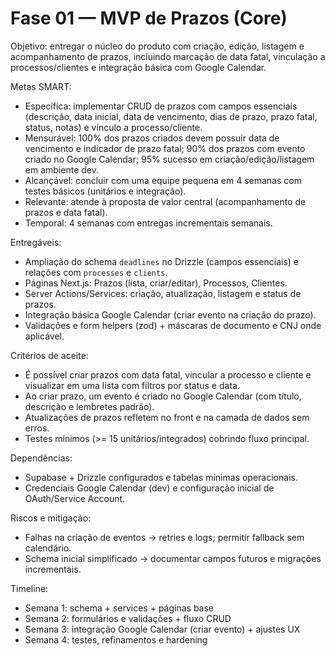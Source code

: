 # Fase 01 — MVP de Prazos (Core)

Objetivo: entregar o núcleo do produto com criação, edição, listagem e acompanhamento de prazos, incluindo marcação de data fatal, vinculação a processos/clientes e integração básica com Google Calendar.

Metas SMART:
- Específica: implementar CRUD de prazos com campos essenciais (descrição, data inicial, data de vencimento, dias de prazo, prazo fatal, status, notas) e vínculo a processo/cliente.
- Mensurável: 100% dos prazos criados devem possuir data de vencimento e indicador de prazo fatal; 90% dos prazos com evento criado no Google Calendar; 95% sucesso em criação/edição/listagem em ambiente dev.
- Alcançável: concluir com uma equipe pequena em 4 semanas com testes básicos (unitários e integração).
- Relevante: atende à proposta de valor central (acompanhamento de prazos e data fatal).
- Temporal: 4 semanas com entregas incrementais semanais.

Entregáveis:
- Ampliação do schema `deadlines` no Drizzle (campos essenciais) e relações com `processes` e `clients`.
- Páginas Next.js: Prazos (lista, criar/editar), Processos, Clientes.
- Server Actions/Services: criação, atualização, listagem e status de prazos.
- Integração básica Google Calendar (criar evento na criação do prazo).
- Validações e form helpers (zod) + máscaras de documento e CNJ onde aplicável.

Critérios de aceite:
- É possível criar prazos com data fatal, vincular a processo e cliente e visualizar em uma lista com filtros por status e data.
- Ao criar prazo, um evento é criado no Google Calendar (com título, descrição e lembretes padrão).
- Atualizações de prazos refletem no front e na camada de dados sem erros.
- Testes mínimos (>= 15 unitários/integrados) cobrindo fluxo principal.

Dependências:
- Supabase + Drizzle configurados e tabelas mínimas operacionais.
- Credenciais Google Calendar (dev) e configuração inicial de OAuth/Service Account.

Riscos e mitigação:
- Falhas na criação de eventos → retries e logs; permitir fallback sem calendário.
- Schema inicial simplificado → documentar campos futuros e migrações incrementais.

Timeline:
- Semana 1: schema + services + páginas base
- Semana 2: formulários e validações + fluxo CRUD
- Semana 3: integração Google Calendar (criar evento) + ajustes UX
- Semana 4: testes, refinamentos e hardening
